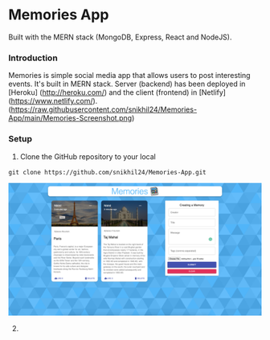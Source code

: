 # Memories App
Built with the MERN stack (MongoDB, Express, React and NodeJS).

### Introduction

Memories is simple social media app that allows users to post interesting events. It's built in MERN stack. Server (backend) has been deployed in [Heroku] (http://heroku.com/) and the client (frontend) in [Netlify] (https://www.netlify.com/). 
(https://raw.githubusercontent.com/snikhil24/Memories-App/main/Memories-Screenshot.png)

### Setup

1. Clone the GitHub repository to your local

```
git clone https://github.com/snikhil24/Memories-App.git
```

![alt tag](https://raw.githubusercontent.com/snikhil24/Memories-App/main/Memories-Screenshot.png)

2. 
